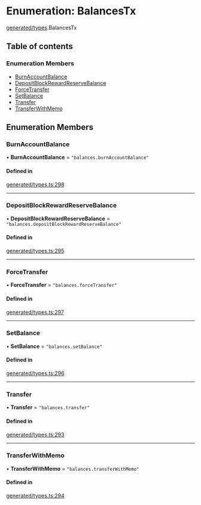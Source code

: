 # Enumeration: BalancesTx

[generated/types](../wiki/generated.types).BalancesTx

## Table of contents

### Enumeration Members

- [BurnAccountBalance](../wiki/generated.types.BalancesTx#burnaccountbalance)
- [DepositBlockRewardReserveBalance](../wiki/generated.types.BalancesTx#depositblockrewardreservebalance)
- [ForceTransfer](../wiki/generated.types.BalancesTx#forcetransfer)
- [SetBalance](../wiki/generated.types.BalancesTx#setbalance)
- [Transfer](../wiki/generated.types.BalancesTx#transfer)
- [TransferWithMemo](../wiki/generated.types.BalancesTx#transferwithmemo)

## Enumeration Members

### BurnAccountBalance

• **BurnAccountBalance** = ``"balances.burnAccountBalance"``

#### Defined in

[generated/types.ts:298](https://github.com/PolymeshAssociation/polymesh-sdk/blob/3d14e829/src/generated/types.ts#L298)

___

### DepositBlockRewardReserveBalance

• **DepositBlockRewardReserveBalance** = ``"balances.depositBlockRewardReserveBalance"``

#### Defined in

[generated/types.ts:295](https://github.com/PolymeshAssociation/polymesh-sdk/blob/3d14e829/src/generated/types.ts#L295)

___

### ForceTransfer

• **ForceTransfer** = ``"balances.forceTransfer"``

#### Defined in

[generated/types.ts:297](https://github.com/PolymeshAssociation/polymesh-sdk/blob/3d14e829/src/generated/types.ts#L297)

___

### SetBalance

• **SetBalance** = ``"balances.setBalance"``

#### Defined in

[generated/types.ts:296](https://github.com/PolymeshAssociation/polymesh-sdk/blob/3d14e829/src/generated/types.ts#L296)

___

### Transfer

• **Transfer** = ``"balances.transfer"``

#### Defined in

[generated/types.ts:293](https://github.com/PolymeshAssociation/polymesh-sdk/blob/3d14e829/src/generated/types.ts#L293)

___

### TransferWithMemo

• **TransferWithMemo** = ``"balances.transferWithMemo"``

#### Defined in

[generated/types.ts:294](https://github.com/PolymeshAssociation/polymesh-sdk/blob/3d14e829/src/generated/types.ts#L294)
